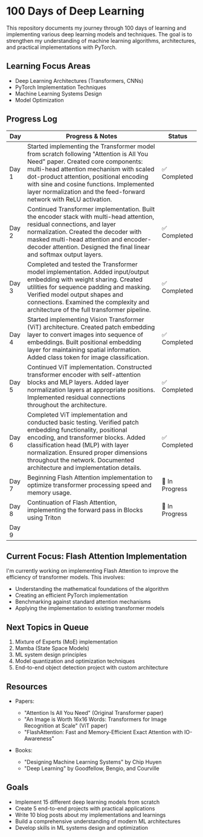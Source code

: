 # 100 Days of Deep Learning

This repository documents my journey through 100 days of learning and implementing various deep learning models and techniques. The goal is to strengthen my understanding of machine learning algorithms, architectures, and practical implementations with PyTorch.

## Learning Focus Areas

- Deep Learning Architectures (Transformers, CNNs)
- PyTorch Implementation Techniques
- Machine Learning Systems Design
- Model Optimization

## Progress Log

| Day      | Progress & Notes | Status |
|----------|-----------------|--------|
|  Day 1    | Started implementing the Transformer model from scratch following "Attention is All You Need" paper. Created core components: multi-head attention mechanism with scaled dot-product attention, positional encoding with sine and cosine functions. Implemented layer normalization and the feed-forward network with ReLU activation. | ✅ Completed |
| Day 2    | Continued Transformer implementation. Built the encoder stack with multi-head attention, residual connections, and layer normalization. Created the decoder with masked multi-head attention and encoder-decoder attention. Designed the final linear and softmax output layers. | ✅ Completed |
| Day 3    | Completed and tested the Transformer model implementation. Added input/output embedding with weight sharing. Created utilities for sequence padding and masking. Verified model output shapes and connections. Examined the complexity and architecture of the full transformer pipeline. | ✅ Completed |
| Day 4    | Started implementing Vision Transformer (ViT) architecture. Created patch embedding layer to convert images into sequence of embeddings. Built positional embedding layer for maintaining spatial information. Added class token for image classification. | ✅ Completed |
| Day 5    | Continued ViT implementation. Constructed transformer encoder with self-attention blocks and MLP layers. Added layer normalization layers at appropriate positions. Implemented residual connections throughout the architecture. | ✅ Completed |
| Day 6    | Completed ViT implementation and conducted basic testing. Verified patch embedding functionality, positional encoding, and transformer blocks. Added classification head (MLP) with layer normalization. Ensured proper dimensions throughout the network. Documented architecture and implementation details. | ✅ Completed |
| Day 7    | Beginning Flash Attention implementation to optimize transformer processing speed and memory usage. | 🔄 In Progress |
| Day 8    | Continuation of Flash Attention, implementing the forward pass in Blocks using Triton | 🔄 In Progress |
| Day 9    |  |  |


## Current Focus: Flash Attention Implementation

I'm currently working on implementing Flash Attention to improve the efficiency of transformer models. This involves:
- Understanding the mathematical foundations of the algorithm
- Creating an efficient PyTorch implementation
- Benchmarking against standard attention mechanisms
- Applying the implementation to existing transformer models

## Next Topics in Queue

1. Mixture of Experts (MoE) implementation
2. Mamba (State Space Models)
3. ML system design principles
4. Model quantization and optimization techniques
5. End-to-end object detection project with custom architecture

## Resources

- Papers:
  - "Attention Is All You Need" (Original Transformer paper)
  - "An Image is Worth 16x16 Words: Transformers for Image Recognition at Scale" (ViT paper)
  - "FlashAttention: Fast and Memory-Efficient Exact Attention with IO-Awareness"

- Books:
  - "Designing Machine Learning Systems" by Chip Huyen
  - "Deep Learning" by Goodfellow, Bengio, and Courville

## Goals

- Implement 15 different deep learning models from scratch
- Create 5 end-to-end projects with practical applications
- Write 10 blog posts about my implementations and learnings
- Build a comprehensive understanding of modern ML architectures
- Develop skills in ML systems design and optimization
